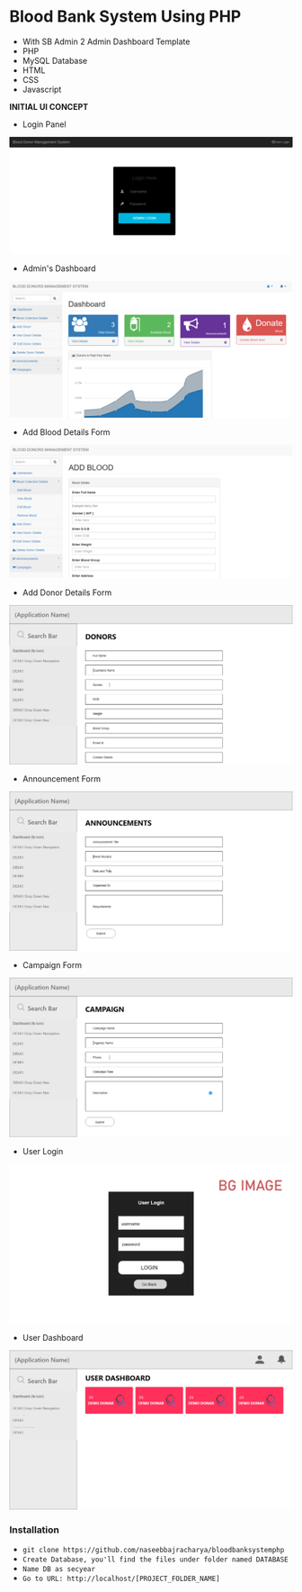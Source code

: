 # Blood Bank System Using PHP
- With SB Admin 2 Admin Dashboard Template
- PHP
- MySQL Database
- HTML
- CSS
- Javascript



**INITIAL UI CONCEPT**

- Login Panel

![](prototype1.png)

- Admin's Dashboard

![](prototype2.png)

- Add Blood Details Form

![](prototype6.png)

- Add Donor Details Form

![](dnr.jpg)

- Announcement Form

![](anc.jpg)

- Campaign Form

![](cpn.jpg)

- User Login

![](ul.png)

- User Dashboard

![](ud.png)


### Installation

- `git clone https://github.com/naseebbajracharya/bloodbanksystemphp`
- `Create Database, you'll find the files under folder named DATABASE`
- `Name DB as secyear`
- `Go to URL: http://localhost/[PROJECT_FOLDER_NAME]`
